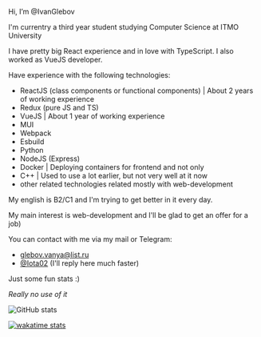 Hi, I’m @IvanGlebov

I'm currentry a third year student studying Computer Science at ITMO University

I have pretty big React experience and in love with TypeScript. I also worked as VueJS developer.

Have experience with the following technologies:
- ReactJS (class components or functional components) | About 2 years of working experience
- Redux (pure JS and TS)
- VueJS | About 1 year of working experience
- MUI
- Webpack
- Esbuild
- Python
- NodeJS (Express)
- Docker | Deploying containers for frontend and not only
- C++ | Used to use a lot earlier, but not very well at it now
- other related technologies related mostly with web-development

My english is B2/C1 and I'm trying to get better in it every day. 

My main interest is web-development and I'll be glad to get an offer for a job)

You can contact with me via my mail or Telegram:
- glebov.vanya@list.ru
- [@Iota02](https://t.me/Iota_02) (I'll reply here much faster)


Just some fun stats :)

*Really no use of it*

![GitHub stats](https://github-readme-stats.vercel.app/api?username=IvanGlebov&show_icons=true&theme=react)

[![wakatime stats](https://github-readme-stats.vercel.app/api/wakatime?username=iota02&theme=react&langs_count=7)](https://github.com/anuraghazra/github-readme-stats)
<!-- [![Top Langs](https://github-readme-stats.vercel.app/api/top-langs/?username=IvanGlebov&layout=compact&langs_count=8&theme=react&exclude_repo=Lifetech)](https://github.com/anuraghazra/github-readme-stats) -->







<!---
IvanGlebov/IvanGlebov is a ✨ special ✨ repository because its `README.md` (this file) appears on your GitHub profile.
You can click the Preview link to take a look at your changes.
--->
